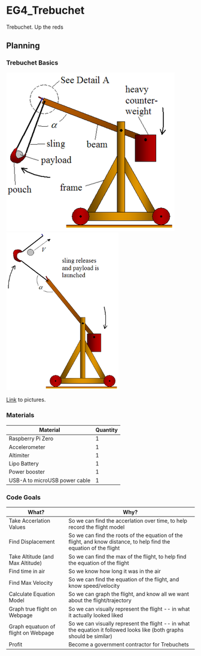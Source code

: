 # EG4_Trebuchet
Trebuchet. Up the reds

## Planning

### Trebuchet Basics
<p float="left">
  <img src="media/trebuchet.png" width="450" />
  <img src="media/trebuchet2.png" width="300" />
</p>

[Link](https://www.real-world-physics-problems.com/trebuchet-physics.html) to pictures.

### Materials

| Material  | Quantity |
| ------------- | ------------- |
| Raspberry Pi Zero  | 1 |
| Accelerometer | 1 |
| Altimiter | 1 |
| Lipo Battery | 1 |
| Power booster | 1 |
| USB-A to microUSB power cable | 1 |


### Code Goals

| What?  | Why? |
| ------------- | ------------- |
| Take Accerlation Values  | So we can find the accerlation over time, to help record the flight model|
| Find Displacement | So we can find the roots of the equation of the flight, and know distance, to help find the equation of the flight  |
| Take Altitude (and Max Altitude) | So we can find the max of the flight, to help find the equation of the flight |
| Find time in air | So we know how long it was in the air |
| Find Max Velocity | So we can find the equation of the flight, and know speed/velocity |
| Calculate Equation Model | So we can graph the flight, and know all we want about the flight/trajectory |
| Graph true flight on Webpage | So we can visually represent the flight -- in what it actually looked liked |
| Graph equatuon of flight on Webpage | So we can visually represent the flight -- in what the equation it followed looks like (both graphs should be similar) |
| Profit | Become a government contractor for Trebuchets|

